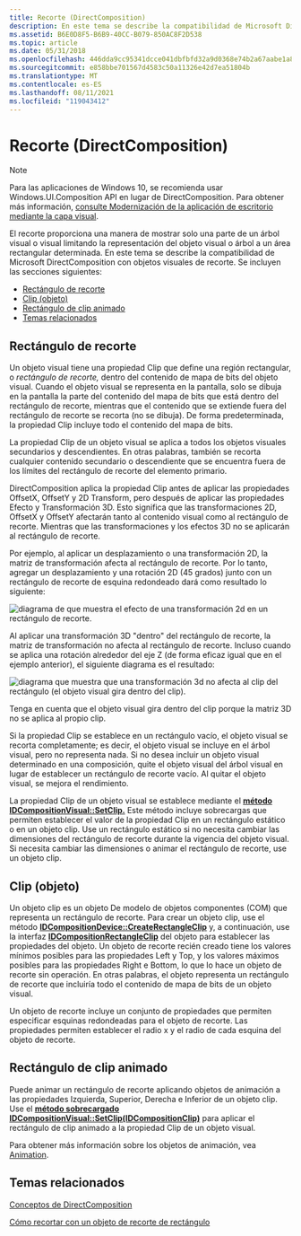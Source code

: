 ```yaml
---
title: Recorte (DirectComposition)
description: En este tema se describe la compatibilidad de Microsoft DirectComposition con objetos visuales de recorte.
ms.assetid: B6E0D8F5-B6B9-40CC-B079-850AC8F2D538
ms.topic: article
ms.date: 05/31/2018
ms.openlocfilehash: 446dda9cc95341dcce041dbfbfd32a9d0368e74b2a67aabe1a8b1c4856165ea4
ms.sourcegitcommit: e858bbe701567d4583c50a11326e42d7ea51804b
ms.translationtype: MT
ms.contentlocale: es-ES
ms.lasthandoff: 08/11/2021
ms.locfileid: "119043412"
---
```

# <a name="clipping-directcomposition"></a>Recorte (DirectComposition)

> [!NOTE]
> Para las aplicaciones de Windows 10, se recomienda usar Windows.UI.Composition API en lugar de DirectComposition. Para obtener más información, [consulte Modernización de la aplicación de escritorio mediante la capa visual](/windows/uwp/composition/visual-layer-in-desktop-apps).

El recorte proporciona una manera de mostrar solo una parte de un árbol visual o visual limitando la representación del objeto visual o árbol a un área rectangular determinada. En este tema se describe la compatibilidad de Microsoft DirectComposition con objetos visuales de recorte. Se incluyen las secciones siguientes:

-   [Rectángulo de recorte](#clip-rectangle)
-   [Clip (objeto)](#clip-object)
-   [Rectángulo de clip animado](#animated-clip-rectangle)
-   [Temas relacionados](#related-topics)

## <a name="clip-rectangle"></a>Rectángulo de recorte

Un objeto visual tiene una propiedad Clip que define una región rectangular, o *rectángulo de recorte,* dentro del contenido de mapa de bits del objeto visual. Cuando el objeto visual se representa en la pantalla, solo se dibuja en la pantalla la parte del contenido del mapa de bits que está dentro del rectángulo de recorte, mientras que el contenido que se extiende fuera del rectángulo de recorte se recorta (no se dibuja). De forma predeterminada, la propiedad Clip incluye todo el contenido del mapa de bits.

La propiedad Clip de un objeto visual se aplica a todos los objetos visuales secundarios y descendientes. En otras palabras, también se recorta cualquier contenido secundario o descendiente que se encuentra fuera de los límites del rectángulo de recorte del elemento primario.

DirectComposition aplica la propiedad Clip antes de aplicar las propiedades OffsetX, OffsetY y 2D Transform, pero después de aplicar las propiedades Efecto y Transformación 3D. Esto significa que las transformaciones 2D, OffsetX y OffsetY afectarán tanto al contenido visual como al rectángulo de recorte. Mientras que las transformaciones y los efectos 3D no se aplicarán al rectángulo de recorte.

Por ejemplo, al aplicar un desplazamiento o una transformación 2D, la matriz de transformación afecta al rectángulo de recorte. Por lo tanto, agregar un desplazamiento y una rotación 2D (45 grados) junto con un rectángulo de recorte de esquina redondeado dará como resultado lo siguiente:

![diagrama de que muestra el efecto de una transformación 2d en un rectángulo de recorte.](images/clipping2dtransform.png)

Al aplicar una transformación 3D "dentro" del rectángulo de recorte, la matriz de transformación no afecta al rectángulo de recorte. Incluso cuando se aplica una rotación alrededor del eje Z (de forma eficaz igual que en el ejemplo anterior), el siguiente diagrama es el resultado:

![diagrama que muestra que una transformación 3d no afecta al clip del rectángulo (el objeto visual gira dentro del clip).](images/clipping3dtransform.png)

Tenga en cuenta que el objeto visual gira dentro del clip porque la matriz 3D no se aplica al propio clip.

Si la propiedad Clip se establece en un rectángulo vacío, el objeto visual se recorta completamente; es decir, el objeto visual se incluye en el árbol visual, pero no representa nada. Si no desea incluir un objeto visual determinado en una composición, quite el objeto visual del árbol visual en lugar de establecer un rectángulo de recorte vacío. Al quitar el objeto visual, se mejora el rendimiento.

La propiedad Clip de un objeto visual se establece mediante el [**método IDCompositionVisual::SetClip.**](/windows/win32/api/dcomp/nf-dcomp-idcompositionvisual-setclip(constd2d_rect_f_)) Este método incluye sobrecargas que permiten establecer el valor de la propiedad Clip en un rectángulo estático o en un objeto clip. Use un rectángulo estático si no necesita cambiar las dimensiones del rectángulo de recorte durante la vigencia del objeto visual. Si necesita cambiar las dimensiones o animar el rectángulo de recorte, use un objeto clip.

## <a name="clip-object"></a>Clip (objeto)

Un objeto clip es un objeto De modelo de objetos componentes (COM) que representa un rectángulo de recorte. Para crear un objeto clip, use el método [**IDCompositionDevice::CreateRectangleClip**](/windows/win32/api/dcomp/nf-dcomp-idcompositiondevice-createrectangleclip) y, a continuación, use la interfaz [**IDCompositionRectangleClip**](/windows/win32/api/dcomp/nn-dcomp-idcompositionrectangleclip) del objeto para establecer las propiedades del objeto. Un objeto de recorte recién creado tiene los valores mínimos posibles para las propiedades Left y Top, y los valores máximos posibles para las propiedades Right e Bottom, lo que lo hace un objeto de recorte sin operación. En otras palabras, el objeto representa un rectángulo de recorte que incluiría todo el contenido de mapa de bits de un objeto visual.

Un objeto de recorte incluye un conjunto de propiedades que permiten especificar esquinas redondeadas para el objeto de recorte. Las propiedades permiten establecer el radio x y el radio de cada esquina del objeto de recorte.

## <a name="animated-clip-rectangle"></a>Rectángulo de clip animado

Puede animar un rectángulo de recorte aplicando objetos de animación a las propiedades Izquierda, Superior, Derecha e Inferior de un objeto clip. Use el [**método sobrecargado IDCompositionVisual::SetClip(IDCompositionClip)**](/windows/win32/api/dcomp/nf-dcomp-idcompositionvisual-setclip(idcompositionclip)) para aplicar el rectángulo de clip animado a la propiedad Clip de un objeto visual.

Para obtener más información sobre los objetos de animación, vea [Animation](animation.md).

## <a name="related-topics"></a>Temas relacionados

<dl> <dt>

[Conceptos de DirectComposition](directcomposition-concepts.md)
</dt> <dt>

[Cómo recortar con un objeto de recorte de rectángulo](how-to--set-the-clip-rectangle-for-a-visual.md)
</dt> </dl>

 

 
